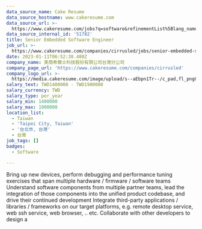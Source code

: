 ```yaml
---
data_source_name: Cake Resume
data_source_hostname: www.cakeresume.com
data_source_url: >-
  https://www.cakeresume.com/jobs?q=software&refinementList%5Blang_name%5D%5B0%5D=English&refinementList%5Bsalary_type%5D=per_year&range%5Bsalary_range%5D%5Bmin%5D=1000000&page=2
data_source_internal_id: '51782'
title: Senior Embedded Software Engineer
job_url: >-
  https://www.cakeresume.com/companies/cirrusled/jobs/senior-embedded-software-engineer-fd02d1
date: 2023-01-11T06:52:38.480Z
company_name: 美商希爾士科技股份有限公司台灣分公司
company_page_url: 'https://www.cakeresume.com/companies/cirrusled'
company_logo_url: >-
  https://media.cakeresume.com/image/upload/s--aEbpn1Tr--/c_pad,fl_png8,h_200,w_200/v1672755062/ipxndnif943rbeiyedkv.png
salary_text: TWD1400000 - TWD1900000
salary_currency: TWD
salary_type: per_year
salary_min: 1400000
salary_max: 1900000
location_list:
  - Taiwan
  - 'Taipei City, Taiwan'
  - '台北市, 台灣'
  - 台灣
job_tags: []
badges:
  - Software

---
```


Bring up new devices, perform debugging and performance tuning exercises that span multiple hardware / firmware / software teams Understand software components from multiple partner teams, lead the integration of those components into the unified product codebase, and drive their continued development Integrate third-party applications / libraries / frameworks on our target platforms, e.g. remote desktop service, web ssh service, web browser, .. etc. Collaborate with other developers to design a